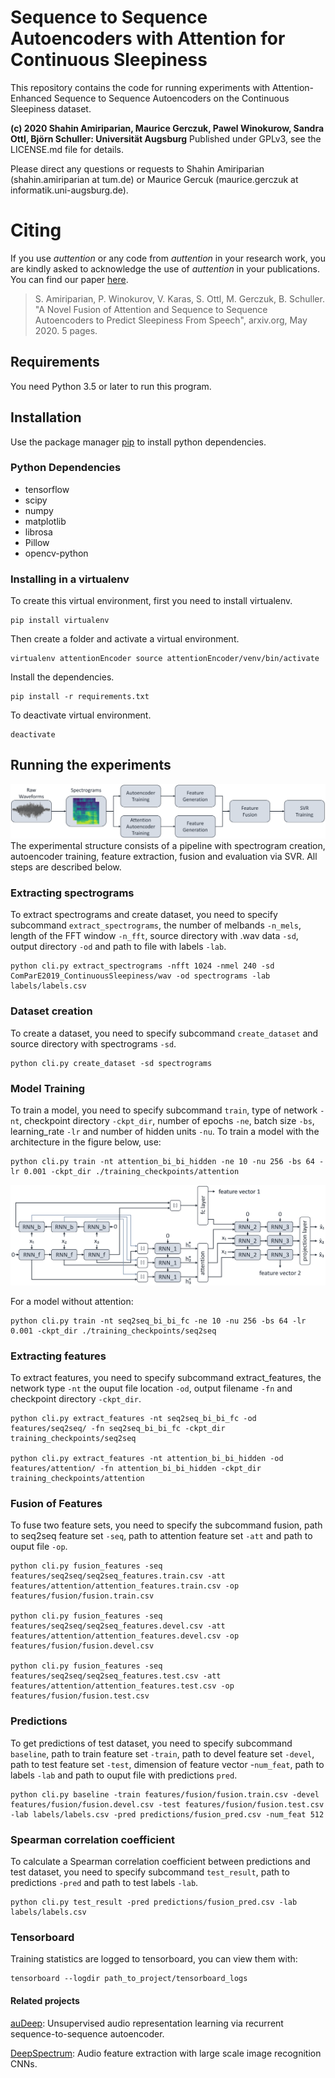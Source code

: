 # Sequence to Sequence Autoencoders with Attention for Continuous Sleepiness

This repository contains the code for running experiments with Attention-Enhanced Sequence to Sequence Autoencoders on the Continuous Sleepiness dataset.

**(c) 2020 Shahin Amiriparian, Maurice Gerczuk, Pawel Winokurow, Sandra Ottl, Björn Schuller: Universität Augsburg**
Published under GPLv3, see the LICENSE.md file for details.

Please direct any questions or requests to Shahin Amiriparian (shahin.amiriparian at tum.de) or Maurice Gercuk (maurice.gerczuk at informatik.uni-augsburg.de).

# Citing
If you use *auttention* or any code from *auttention* in your research work, you are kindly asked to acknowledge the use of *auttention* in your publications. You can find our paper [here](https://arxiv.org/pdf/2005.08722).
> S. Amiriparian, P. Winokurov, V. Karas, S. Ottl, M. Gerczuk, B. Schuller. "A Novel Fusion of Attention and Sequence to Sequence Autoencoders to Predict Sleepiness From Speech", arxiv.org, May 2020. 5 pages.


## Requirements

You need Python 3.5 or later to run this program. 

## Installation

Use the package manager [pip](https://pip.pypa.io/en/stable/) to install python dependencies.

### Python Dependencies

- tensorflow
- scipy
- numpy
- matplotlib
- librosa
- Pillow
- opencv-python

### Installing in a virtualenv

 To create this virtual environment, first you need to install virtualenv.
```
pip install virtualenv
```
Then create a folder and activate a virtual environment.
```
virtualenv attentionEncoder source attentionEncoder/venv/bin/activate
```
Install the dependencies.
```
pip install -r requirements.txt
```
To deactivate virtual environment.
```
deactivate
```

## Running the experiments
![Experimental Setup](attention-experimental-setup.png)
The experimental structure consists of a pipeline with spectrogram creation, autoencoder training, feature extraction, fusion and evaluation via SVR. All steps are described below.

### Extracting spectrograms
To extract spectrograms and create dataset, you need to specify subcommand `extract_spectrograms`, the number of melbands `-n_mels`, length of the FFT window `-n_fft`, source directory with .wav data `-sd`, output directory `-od` and path to file with labels `-lab`.
```
python cli.py extract_spectrograms -nfft 1024 -nmel 240 -sd ComParE2019_ContinuousSleepiness/wav -od spectrograms -lab labels/labels.csv
```
### Dataset creation
To create a dataset, you need to specify subcommand `create_dataset` and source directory with spectrograms `-sd`.
```
python cli.py create_dataset -sd spectrograms
```
### Model Training
To train a model, you need to specify subcommand `train`, type of network `-nt`, checkpoint directory `-ckpt_dir`, number of epochs `-ne`, batch size `-bs`, learning_rate `-lr` and number of hidden units `-nu`. To train a model with the architecture in the figure below, use:
```
python cli.py train -nt attention_bi_bi_hidden -ne 10 -nu 256 -bs 64 -lr 0.001 -ckpt_dir ./training_checkpoints/attention
```
![Architecture](attention-architecture.png)



For a model without attention:
```
python cli.py train -nt seq2seq_bi_bi_fc -ne 10 -nu 256 -bs 64 -lr 0.001 -ckpt_dir ./training_checkpoints/seq2seq
```
### Extracting features
To extract features, you need to specify subcommand extract_features, the network type `-nt` the ouput file location `-od`, output filename `-fn` and  checkpoint directory `-ckpt_dir`.
```
python cli.py extract_features -nt seq2seq_bi_bi_fc -od features/seq2seq/ -fn seq2seq_bi_bi_fc -ckpt_dir training_checkpoints/seq2seq

python cli.py extract_features -nt attention_bi_bi_hidden -od features/attention/ -fn attention_bi_bi_hidden -ckpt_dir training_checkpoints/attention

```
### Fusion of Features
To fuse two feature sets, you need to specify the subcommand fusion, path to seq2seq feature set `-seq`, path to attention feature set `-att` and path to ouput file `-op`.
```
python cli.py fusion_features -seq features/seq2seq/seq2seq_features.train.csv -att features/attention/attention_features.train.csv -op features/fusion/fusion.train.csv

python cli.py fusion_features -seq features/seq2seq/seq2seq_features.devel.csv -att features/attention/attention_features.devel.csv -op features/fusion/fusion.devel.csv

python cli.py fusion_features -seq features/seq2seq/seq2seq_features.test.csv -att features/attention/attention_features.test.csv -op features/fusion/fusion.test.csv
```


### Predictions
To get predictions of test dataset, you need to specify subcommand `baseline`, path to train feature set `-train`, path to devel feature set `-devel`, path to test feature set `-test`, dimension of feature vector -`num_feat`, path to labels `-lab` and path to ouput file with predictions `pred`.
```
python cli.py baseline -train features/fusion/fusion.train.csv -devel features/fusion/fusion.devel.csv -test features/fusion/fusion.test.csv -lab labels/labels.csv -pred predictions/fusion_pred.csv -num_feat 512 
```
### Spearman correlation coefficient
To calculate a Spearman correlation coefficient between predictions and test dataset, you need to specify subcommand `test_result`, path to predictions `-pred` and path to test labels `-lab`. 
```
python cli.py test_result -pred predictions/fusion_pred.csv -lab labels/labels.csv
```
### Tensorboard
Training statistics are logged to tensorboard, you can view them with:
```
tensorboard --logdir path_to_project/tensorboard_logs
```


#### Related projects
[auDeep](https://www.github.com/auDeep/auDeep): Unsupervised audio representation learning via recurrent sequence-to-sequence autoencoder.

[DeepSpectrum](https://www.github.com/DeepSpectrum/DeepSpectrum): Audio feature extraction with large scale image recognition CNNs.



